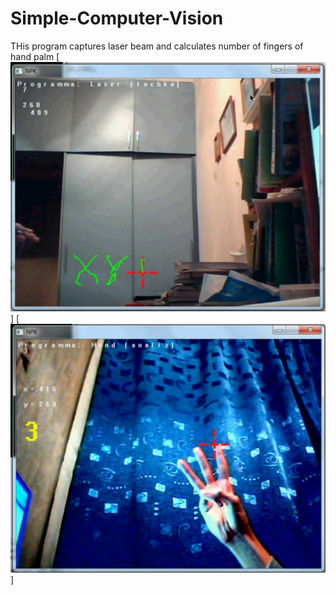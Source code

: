# Simple-Computer-Vision
THis program captures laser beam and calculates number of fingers of hand palm 
[![ScreenShot](npk1.png)]
[![ScreenShot](npk2.png)]
